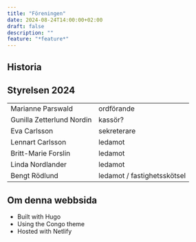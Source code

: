 ```yaml
---
title: "Föreningen"
date: 2024-08-24T14:00:00+02:00
draft: false
description: ""
feature: "*feature*"
---
```


## Historia

## Styrelsen 2024

|                           |                               |
| ------------------------- | ----------------------------- |
| Marianne Parswald         | ordförande                    |
| Gunilla Zetterlund Nordin | kassör?                       |
| Eva Carlsson              | sekreterare                   |
| Lennart Carlsson          | ledamot                       |
| Britt-Marie Forslin       | ledamot                       |
| Linda Nordlander          | ledamot                       |
| Bengt Rödlund             | ledamot / fastighetsskötsel   |

## Om denna webbsida

- Built with Hugo
- Using the Congo theme
- Hosted with Netlify
